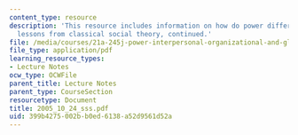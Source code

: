 ```yaml
---
content_type: resource
description: 'This resource includes information on how do power differentials arise:
  lessons from classical social theory, continued.'
file: /media/courses/21a-245j-power-interpersonal-organizational-and-global-dimensions-fall-2005/399b4275002bb0ed6138a52d9561d52a_2005_10_24_sss.pdf
file_type: application/pdf
learning_resource_types:
- Lecture Notes
ocw_type: OCWFile
parent_title: Lecture Notes
parent_type: CourseSection
resourcetype: Document
title: 2005_10_24_sss.pdf
uid: 399b4275-002b-b0ed-6138-a52d9561d52a
---
```


